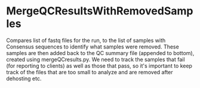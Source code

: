 # MergeQCResultsWithRemovedSamples
Compares list of fastq files for the run, to the list of samples with Consensus sequences to identify what samples were removed. 
These samples are then added back to the QC summary file (appended to bottom), created using mergeQCresults.py. 
We need to track the samples that fail (for reporting to clients) as well as those that pass, 
so it's important to keep track of the files that are too small to analyze and are removed after dehosting etc. 
